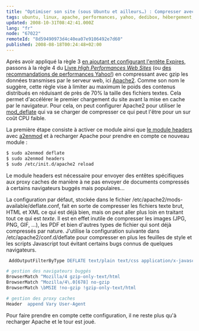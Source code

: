 ```yaml
---
title: "Optimiser son site (sous Ubuntu et ailleurs…) : Compresser avec gzip"
tags: ubuntu, linux, apache, performances, yahoo, dedibox, hébergement, gzip
updated: 2008-10-31T08:42:41.000Z
lang: "fr"
node: "67022"
remoteId: "8d59490973d4c40ea07e9106492e7d60"
published: 2008-08-18T00:24:48+02:00
---
```


Après avoir appliqué la règle 3 [en ajoutant et configurant l'entête Expires](/post/optimiser-son-site-sous-ubuntu-configurer-l-en-tete-expires), passons à la règle 4 du [Livre *High Performances Web Sites*](/post/livre-high-performances-web-sites) (ou [des recommandations de performances Yahoo!](http://developer.yahoo.com/performance/rules.html)) en compressant avec gzip les données transmises par le serveur web, ici [Apache2](http://pwet.fr/man/linux/administration_systeme/apache2). Comme son nom le suggère, cette règle vise à limiter au maximum le poids des contenus distribués en réduisant de près de 70% la taille des fichiers textes. Cela permet d'accélérer le premier chargement du site avant la mise en cache par le navigateur. Pour cela, on peut configurer Apache2 pour utiliser le [mod_deflate](http://httpd.apache.org/docs/2.0/mod/mod_deflate.html) qui va se charger de compresser ce qui peut l'être pour un sur coût CPU faible.


La première étape consiste à activer ce module ainsi que [le module headers](http://httpd.apache.org/docs/2.0/mod/mod_headers.html) avec [a2enmod](http://pwet.fr/man/linux/administration_systeme/a2enmod) et à recharger Apache pour prendre en compte ce nouveau module :

``` bash
$ sudo a2enmod deflate
$ sudo a2enmod headers
$ sudo /etc/init.d/apache2 reload
```


Le module headers est nécessaire pour envoyer des entêtes spécifiques aux proxy caches de manière à ne pas envoyer de documents compressés à certains navigateurs buggés mais populaires…


La configuration par défaut, stockée dans le fichier /etc/apache2/mods-available/deflate.conf, fait en sorte de compresser les fichiers texte brut, HTML et XML ce qui est déjà bien, mais on peut aller plus loin en traitant tout ce qui est *texte*. Il est en effet inutile de compresser les images (JPG, PNG, GIF, …), les PDF et bien d'autres types de fichier qui sont déjà compressés par nature. J'utilise la configuration suivante dans /etc/apache2/conf.d/deflate pour compresser en plus les feuilles de style et les scripts Javascript tout évitant certains bugs connus de quelques navigateurs.

``` apache
 AddOutputFilterByType DEFLATE text/plain text/css application/x-javascript text/xml text/html

# gestion des navigateurs buggés
BrowserMatch ^Mozilla/4 gzip-only-text/html
BrowserMatch ^Mozilla/4\.0[678] no-gzip
BrowserMatch \bMSIE !no-gzip !gzip-only-text/html

# gestion des proxy caches
Header  append Vary User-Agent

```


Pour faire prendre en compte cette configuration, il ne reste plus qu'à recharger Apache et le tour est joué.

